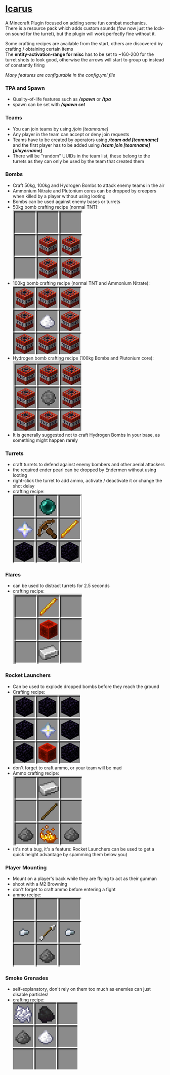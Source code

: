 # [Icarus](https://github.com/kehessen/Icarus/releases/latest)

A Minecraft Plugin focused on adding some fun combat mechanics.\
There is a resource pack which adds custom sounds (fow now just the lock-on sound for the turret), but the plugin will
work perfectly fine without it.

Some crafting recipes are available from the start, others are discovered by crafting / obtaining certain items\
The **entity-activation-range for misc** has to be set to ~160-200 for the turret shots to look good, otherwise the
arrows will start to group up instead of constantly firing

_Many features are configurable in the config.yml file_

### TPA and Spawn

- Quality-of-life features such as _**/spawn**_ or _**/tpa**_
- spawn can be set with **_/spawn set_**

### Teams

- You can join teams by using _/join [teamname]_
- Any player in the team can accept or deny join requests
- Teams have to be created by operators using _**/team add [teamname]**_ and the first player has to be added using _**/team
  join [teamname] [playername]**_
- There will be "random" UUIDs in the team list, these belong to the turrets as they can only be used by the team that
  created them

### Bombs

- Craft 50kg, 100kg and Hydrogen Bombs to attack enemy teams in the air
- Ammonium Nitrate and Plutonium cores can be dropped by creepers when killed by a player without using looting
- Bombs can be used against enemy bases or turrets
- 50kg bomb crafting recipe (normal TNT): \
  ![img.png](SmallBombRecipe.png)
- 100kg bomb crafting recipe (normal TNT and Ammonium Nitrate): \
  ![img.png](MediumBombRecipe.png)
- Hydrogen bomb crafting recipe (100kg Bombs and Plutonium core): \
  ![img.png](HydrogenBombRecipe.png)
- It is generally suggested not to craft Hydrogen Bombs in your base, as something might happen rarely

### Turrets

- craft turrets to defend against enemy bombers and other aerial attackers
- the required ender pearl can be dropped by Endermen without using looting
- right-click the turret to add ammo, activate / deactivate it or change the shot delay
- crafting recipe: \
  ![img.png](TurretRecipe.png)

### Flares

- can be used to distract turrets for 2.5 seconds
- crafting recipe: \
  ![img.png](FlareRecipe.png)

### Rocket Launchers

- Can be used to explode dropped bombs before they reach the ground
- Crafting recipe:\
  ![img.png](RocketLauncherRecipe.png)
- don't forget to craft ammo, or your team will be mad
- Ammo crafting recipe: \
  ![img.png](RocketLauncherAmmoRecipe.png)
- (it's not a bug, it's a feature: Rocket Launchers can be used to get a quick height advantage by spamming them below
  you)

### Player Mounting

- Mount on a player's back while they are flying to act as their gunman
- shoot with a M2 Browning
- don't forget to craft ammo before entering a fight
- ammo recipe:   
  ![img.png](BrowningAmmoRecipe.png)

### Smoke Grenades

- self-explanatory, don't rely on them too much as enemies can just disable particles!
- crafting recipe: \
  ![img.png](SmokeGrenadeRecipe.png)